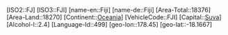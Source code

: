 ﻿---
location: [-18.1667,178.45]
type: Country
tags:
- geo/Country

SpocWebEntityId: 26892
isDeleted: false
confidential: public

---
[ISO2::FJ]
[ISO3::FJI]
[name-en::Fiji]
[name-de::Fiji]
[Area-Total::18376]
[Area-Land::18270]
[Continent::[Oceania](geo/Continent/Oceania.md)]
[VehicleCode::FJI]
[Capital::[Suva](geo/Continent/Oceania/Fiji/Suva.md)]
[Alcohol-l::2.4]
[Language-Id::499]
[geo-lon::178.45]
[geo-lat::-18.1667]

